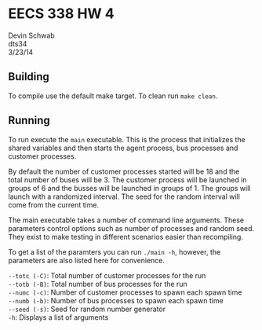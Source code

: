 # EECS 338 HW 4

Devin Schwab  
dts34  
3/23/14  

## Building

To compile use the default make target. To clean run `make clean`.

## Running

To run execute the `main` executable. This is the process that initializes
the shared variables and then starts the agent process, bus processes and customer processes.

By default the number of customer processes started will be 18 and the total number of buses
will be 3. The customer process will be launched in groups of 6 and the busses will be launched
in groups of 1. The groups will launch with a randomized interval. The seed for the random interval
will come from the current time.

The main executable takes a number of command line arguments. These parameters control options
such as number of processes and random seed. They exist to make testing in different scenarios
easier than recompiling.

To get a list of the paramters you can run `./main -h`, however, the parameters are also listed here for
convenience.

`--totc (-C)`: Total number of customer processes for the run  
`--totb (-B)`: Total number of bus processes for the run  
`--numc (-c)`: Number of customer processes to spawn each spawn time  
`--numb (-b)`: Number of bus processes to spawn each spawn time  
`--seed (-s)`: Seed for random number generator  
`-h`: Displays a list of arguments  

